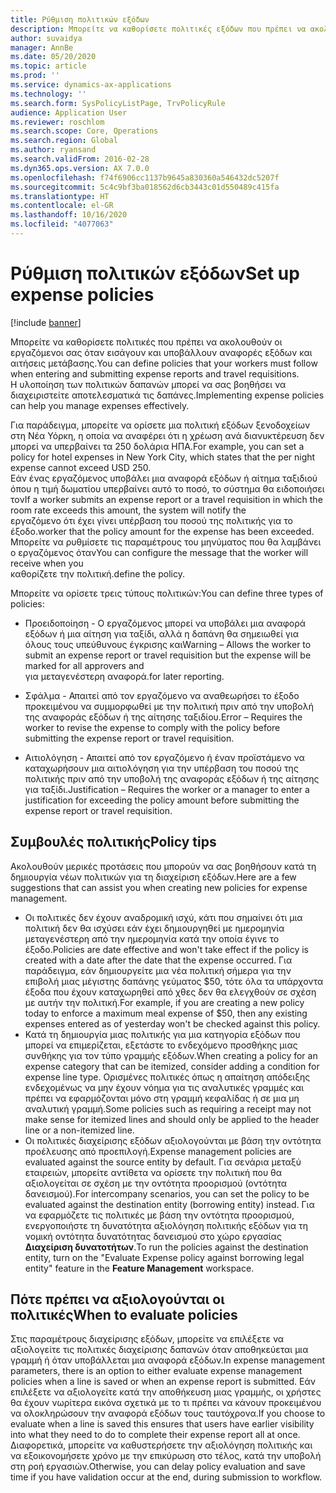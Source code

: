 ```yaml
---
title: Ρύθμιση πολιτικών εξόδων
description: Μπορείτε να καθορίσετε πολιτικές εξόδων που πρέπει να ακολουθούν οι εργαζόμενοι σας όταν εισάγουν και υποβάλλουν αναφορές εξόδων και αιτήσεις μετάβασης στο Microsoft Dynamics 365 Finance.
author: suvaidya
manager: AnnBe
ms.date: 05/20/2020
ms.topic: article
ms.prod: ''
ms.service: dynamics-ax-applications
ms.technology: ''
ms.search.form: SysPolicyListPage, TrvPolicyRule
audience: Application User
ms.reviewer: roschlom
ms.search.scope: Core, Operations
ms.search.region: Global
ms.author: ryansand
ms.search.validFrom: 2016-02-28
ms.dyn365.ops.version: AX 7.0.0
ms.openlocfilehash: f74f6906cc1137b9645a830360a546432dc5207f
ms.sourcegitcommit: 5c4c9bf3ba018562d6cb3443c01d550489c415fa
ms.translationtype: HT
ms.contentlocale: el-GR
ms.lasthandoff: 10/16/2020
ms.locfileid: "4077063"
---
```

# <a name="set-up-expense-policies"></a><span data-ttu-id="972dd-103">Ρύθμιση πολιτικών εξόδων</span><span class="sxs-lookup"><span data-stu-id="972dd-103">Set up expense policies</span></span>

[!include [banner](../includes/banner.md)]

<span data-ttu-id="972dd-104">Μπορείτε να καθορίσετε πολιτικές που πρέπει να ακολουθούν οι εργαζόμενοι σας όταν εισάγουν και υποβάλλουν αναφορές εξόδων και αιτήσεις μετάβασης.</span><span class="sxs-lookup"><span data-stu-id="972dd-104">You can define policies that your workers must follow when entering and submitting expense reports and travel requisitions.</span></span>         
<span data-ttu-id="972dd-105">Η υλοποίηση των πολιτικών δαπανών μπορεί να σας βοηθήσει να διαχειριστείτε αποτελεσματικά τις δαπάνες.</span><span class="sxs-lookup"><span data-stu-id="972dd-105">Implementing expense policies can help you manage expenses effectively.</span></span>         

<span data-ttu-id="972dd-106">Για παράδειγμα, μπορείτε να ορίσετε μια πολιτική εξόδων ξενοδοχείων στη Νέα Υόρκη, η οποία να αναφέρει ότι η χρέωση ανά διανυκτέρευση δεν μπορεί να υπερβαίνει τα 250 δολάρια ΗΠΑ.</span><span class="sxs-lookup"><span data-stu-id="972dd-106">For example, you can set a policy for hotel expenses in New York City, which states that the per night expense cannot exceed USD 250.</span></span>       
<span data-ttu-id="972dd-107">Εάν ένας εργαζόμενος υποβάλει μια αναφορά εξόδων ή αίτημα ταξιδιού όπου η τιμή δωματίου υπερβαίνει αυτό το ποσό, το σύστημα θα ειδοποιήσει τον</span><span class="sxs-lookup"><span data-stu-id="972dd-107">If a worker submits an expense report or a travel requisition in which the room rate exceeds this amount, the system will notify the</span></span>        
<span data-ttu-id="972dd-108">εργαζόμενο ότι έχει γίνει υπέρβαση του ποσού της πολιτικής για το έξοδο.</span><span class="sxs-lookup"><span data-stu-id="972dd-108">worker that the policy amount for the expense has been exceeded.</span></span> <span data-ttu-id="972dd-109">Μπορείτε να ρυθμίσετε τις παραμέτρους του μηνύματος που θα λαμβάνει ο εργαζόμενος όταν</span><span class="sxs-lookup"><span data-stu-id="972dd-109">You can configure the message that the worker will receive when you</span></span>        
<span data-ttu-id="972dd-110">καθορίζετε την πολιτική.</span><span class="sxs-lookup"><span data-stu-id="972dd-110">define the policy.</span></span>      
        
<span data-ttu-id="972dd-111">Μπορείτε να ορίσετε τρεις τύπους πολιτικών:</span><span class="sxs-lookup"><span data-stu-id="972dd-111">You can define three types of policies:</span></span>         
        
- <span data-ttu-id="972dd-112">Προειδοποίηση - Ο εργαζόμενος μπορεί να υποβάλει μια αναφορά εξόδων ή μια αίτηση για ταξίδι, αλλά η δαπάνη θα σημειωθεί για όλους τους υπεύθυνους έγκρισης και</span><span class="sxs-lookup"><span data-stu-id="972dd-112">Warning – Allows the worker to submit an expense report or travel requisition but the expense will be marked for all approvers and</span></span>        
  <span data-ttu-id="972dd-113">για μεταγενέστερη αναφορά.</span><span class="sxs-lookup"><span data-stu-id="972dd-113">for later reporting.</span></span>        

- <span data-ttu-id="972dd-114">Σφάλμα - Απαιτεί από τον εργαζόμενο να αναθεωρήσει το έξοδο προκειμένου να συμμορφωθεί με την πολιτική πριν από την υποβολή της αναφοράς εξόδων ή της αίτησης ταξιδίου.</span><span class="sxs-lookup"><span data-stu-id="972dd-114">Error – Requires the worker to revise the expense to comply with the policy before submitting the expense report or travel requisition.</span></span>       
 
 - <span data-ttu-id="972dd-115">Αιτιολόγηση - Απαιτεί από τον εργαζόμενο ή έναν προϊστάμενο να καταχωρήσουν μια αιτιολόγηση για την υπέρβαση του ποσού της πολιτικής πριν από την υποβολή της αναφοράς εξόδων ή της αίτησης για ταξίδι.</span><span class="sxs-lookup"><span data-stu-id="972dd-115">Justification – Requires the worker or a manager to enter a justification for exceeding the policy amount before submitting the expense report or travel requisition.</span></span>        

## <a name="policy-tips"></a><span data-ttu-id="972dd-116">Συμβουλές πολιτικής</span><span class="sxs-lookup"><span data-stu-id="972dd-116">Policy tips</span></span>
<span data-ttu-id="972dd-117">Ακολουθούν μερικές προτάσεις που μπορούν να σας βοηθήσουν κατά τη δημιουργία νέων πολιτικών για τη διαχείριση εξόδων.</span><span class="sxs-lookup"><span data-stu-id="972dd-117">Here are a few suggestions that can assist you when creating new policies for expense management.</span></span> 
* <span data-ttu-id="972dd-118">Οι πολιτικές δεν έχουν αναδρομική ισχύ, κάτι που σημαίνει ότι μια πολιτική δεν θα ισχύσει εάν έχει δημιουργηθεί με ημερομηνία μεταγενέστερη από την ημερομηνία κατά την οποία έγινε το έξοδο.</span><span class="sxs-lookup"><span data-stu-id="972dd-118">Policies are date effective and won't take effect if the policy is created with a date after the date that the expense occurred.</span></span> <span data-ttu-id="972dd-119">Για παράδειγμα, εάν δημιουργείτε μια νέα πολιτική σήμερα για την επιβολή μιας μέγιστης δαπάνης γεύματος $50, τότε όλα τα υπάρχοντα έξοδα που έχουν καταχωρηθεί από χθες δεν θα ελεγχθούν σε σχέση με αυτήν την πολιτική.</span><span class="sxs-lookup"><span data-stu-id="972dd-119">For example, if you are creating a new policy today to enforce a maximum meal expense of $50, then any existing expenses entered as of yesterday won't be checked against this policy.</span></span>
* <span data-ttu-id="972dd-120">Κατά τη δημιουργία μιας πολιτικής για μια κατηγορία εξόδων που μπορεί να επιμερίζεται, εξετάστε το ενδεχόμενο προσθήκης μιας συνθήκης για τον τύπο γραμμής εξόδων.</span><span class="sxs-lookup"><span data-stu-id="972dd-120">When creating a policy for an expense category that can be itemized, consider adding a condition for expense line type.</span></span> <span data-ttu-id="972dd-121">Ορισμένες πολιτικές όπως η απαίτηση απόδειξης ενδεχομένως να μην έχουν νόημα για τις αναλυτικές γραμμές και πρέπει να εφαρμόζονται μόνο στη γραμμή κεφαλίδας ή σε μια μη αναλυτική γραμμή.</span><span class="sxs-lookup"><span data-stu-id="972dd-121">Some policies such as requiring a receipt may not make sense for itemized lines and should only be applied to the header line or a non-itemized line.</span></span> 
* <span data-ttu-id="972dd-122">Οι πολιτικές διαχείρισης εξόδων αξιολογούνται με βάση την οντότητα προέλευσης από προεπιλογή.</span><span class="sxs-lookup"><span data-stu-id="972dd-122">Expense management policies are evaluated against the source entity by default.</span></span> <span data-ttu-id="972dd-123">Για σενάρια μεταξύ εταιρειών, μπορείτε αντίθετα να ορίσετε την πολιτική που θα αξιολογείται σε σχέση με την οντότητα προορισμού (οντότητα δανεισμού).</span><span class="sxs-lookup"><span data-stu-id="972dd-123">For intercompany scenarios, you can set the policy to be evaluated against the destination entity (borrowing entity) instead.</span></span> <span data-ttu-id="972dd-124">Για να εφαρμόζετε τις πολιτικές με βάση την οντότητα προορισμού, ενεργοποιήστε τη δυνατότητα αξιολόγηση πολιτικής εξόδων για τη νομική οντότητα δυνατότητας δανεισμού στο χώρο εργασίας **Διαχείριση δυνατοτήτων**.</span><span class="sxs-lookup"><span data-stu-id="972dd-124">To run the policies against the destination entity, turn on the "Evaluate Expense policy against borrowing legal entity" feature in the **Feature Management** workspace.</span></span>

## <a name="when-to-evaluate-policies"></a><span data-ttu-id="972dd-125">Πότε πρέπει να αξιολογούνται οι πολιτικές</span><span class="sxs-lookup"><span data-stu-id="972dd-125">When to evaluate policies</span></span>

<span data-ttu-id="972dd-126">Στις παραμέτρους διαχείρισης εξόδων, μπορείτε να επιλέξετε να αξιολογείτε τις πολιτικές διαχείρισης δαπανών όταν αποθηκεύεται μια γραμμή ή όταν υποβάλλεται μια αναφορά εξόδων.</span><span class="sxs-lookup"><span data-stu-id="972dd-126">In expense management parameters, there is an option to either evaluate expense management policies when a line is saved or when an expense report is submitted.</span></span> <span data-ttu-id="972dd-127">Εάν επιλέξετε να αξιολογείτε κατά την αποθήκευση μιας γραμμής, οι χρήστες θα έχουν νωρίτερα εικόνα σχετικά με το τι πρέπει να κάνουν προκειμένου να ολοκληρώσουν την αναφορά εξόδων τους ταυτόχρονα.</span><span class="sxs-lookup"><span data-stu-id="972dd-127">If you choose to evaluate when a line is saved this ensures that users have earlier visibility into what they need to do to complete their expense report all at once.</span></span> <span data-ttu-id="972dd-128">Διαφορετικά, μπορείτε να καθυστερήσετε την αξιολόγηση πολιτικής και να εξοικονομήσετε χρόνο με την επικύρωση στο τέλος, κατά την υποβολή στη ροή εργασιών.</span><span class="sxs-lookup"><span data-stu-id="972dd-128">Otherwise, you can delay policy evaluation and save time if you have validation occur at the end, during submission to workflow.</span></span>
